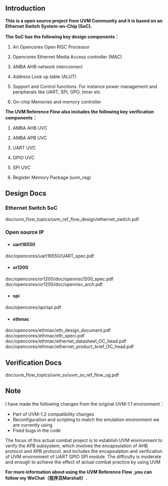 ## Introduction

**This is a open source project from UVM Community and it is based on an Ethernet Switch System-on-Chip (SoC).** 

**The SoC has the following key design components：**

1. An Opencores Open RISC Processor

2. Opencores Ethernet Media Access controller (MAC)

3. AMBA AHB network interconnect

4. Address Look up table (ALUT)

5. Support and Control functions. For instance power management and peripherals like UART, SPI, GPO, timer etc

6. On-chip Memories and memory controller



**The UVM Reference Flow also includes the following key verification components：**

1. AMBA AHB UVC 

2. AMBA APB UVC

3. UART UVC

4. GPIO UVC

5. SPI UVC

6. Register Memory Package (uvm_reg) 



## Design Docs

### Ethernet Switch SoC

  doc/uvm_flow_topics/uvm_ref_flow_design/ethernet_switch.pdf

### Open source IP 

- #### **uart16550**

doc/opencores/uart16550/UART_spec.pdf

- #### **or1200**  

doc/opencores/or1200/doc/openrisc1200_spec.pdf
doc/opencores/or1200/doc/openrisc_arch.pdf

- #### **spi** 

doc/opencores/spi/spi.pdf

- #### **ethmac** 

doc/opencores/ethmac/eth_design_document.pdf
doc/opencores/ethmac/eth_speci.pdf
doc/opencores/ethmac/ethernet_datasheet_OC_head.pdf
doc/opencores/ethmac/ethernet_product_brief_OC_head.pdf



## Verification Docs

 doc/uvm_flow_topics/uvm_sv/uvm_sv_ref_flow_ug.pdf



## Note

I have made the following changes from the original UVM-1.1 environment：

- Part of UVM-1.2 compatibility changes
- Reconfiguration and scripting to match the emulation environment we are currently using 
- Fixed bugs in the code

The focus of this actual combat project is to establish UVM environment to verify the APB subsystem, which involves the encapsulation of AHB protocol and APB protocol, and includes the encapsulation and verification of UVM environment of UART GPIO SPI module. The difficulty is moderate and enough to achieve the effect of actual combat practice by using UVM

**For more information about using the UVM Reference Flow ,you can follow my WeChat（程序员Marshall）.**
